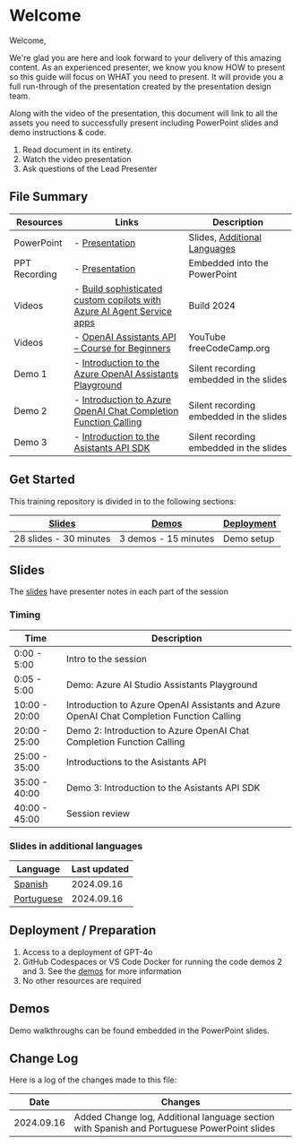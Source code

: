 # Welcome

Welcome,

We're glad you are here and look forward to your delivery of this amazing content. As an experienced presenter, we know you know HOW to present so this guide will focus on WHAT you need to present. It will provide you a full run-through of the presentation created by the presentation design team.

Along with the video of the presentation, this document will link to all the assets you need to successfully present including PowerPoint slides and demo instructions &
code.

1. Read document in its entirety.
2. Watch the video presentation
3. Ask questions of the Lead Presenter

## File Summary

| Resources          | Links                            | Description |
|-------------------|----------------------------------|-------------------|
| PowerPoint        | - [Presentation](https://aka.ms/AArxlty) | Slides, [Additional Languages](https://github.com/microsoft/aitour-azure-openai-assistants/blob/main/session-delivery-resources/README.md#slides-in-additional-languages) |
| PPT Recording    | - [Presentation](https://aka.ms/AArxlty) | Embedded into the PowerPoint |
| Videos            | - [Build sophisticated custom copilots with Azure AI Agent Service apps](https://build.microsoft.com/en-US/sessions/2ac412b4-3e6a-4107-8c62-910e18cbe94c) | Build 2024 |
| Videos            | - [OpenAI Assistants API – Course for Beginners](https://www.youtube.com/watch?v=qHPonmSX4Ms&t=10648s) | YouTube freeCodeCamp.org |
| Demo 1            | - [Introduction to the Azure OpenAI Assistants Playground](demo-1/README.md) | Silent recording embedded in the slides  |
| Demo 2            | - [Introduction to Azure OpenAI Chat Completion Function Calling](demos-2-3/demo-2-function-calling.ipynb) | Silent recording embedded in the slides  |
| Demo 3            | - [Introduction to the Asistants API SDK](demos-2-3/demo-3-contoso-sales-analysis.ipynb) | Silent recording embedded in the slides |

## Get Started

This training repository is divided in to the following sections:

| [Slides](#slides) | [Demos](demos/README.md) | [Deployment](deployment/README.md) |
|-------------------|---------------------------|--------------------------------------|
| 28 slides - 30 minutes| 3 demos - 15 minutes | Demo setup

## Slides

The [slides](https://aka.ms/AArxlty) have presenter notes in each part of the session

### Timing

| Time        | Description
--------------|-------------
0:00 - 5:00   | Intro to the session
0:05 - 5:00   | Demo: Azure AI Studio Assistants Playground
10:00 - 20:00  | Introduction to Azure OpenAI Assistants and Azure OpenAI Chat Completion Function Calling
20:00 - 25:00 | Demo 2: Introduction to Azure OpenAI Chat Completion Function Calling
25:00 - 35:00 | Introductions to the Asistants API
35:00 - 40:00 | Demo 3: Introduction to the Asistants API SDK
40:00 - 45:00 | Session review

### Slides in additional languages
| Language | Last updated | 
|------------------- | ---- |
| [Spanish](https://aka.ms/AAs7ett) | 2024.09.16 | 
| [Portuguese](https://aka.ms/AAs7etx) | 2024.09.16| 

## Deployment / Preparation

1. Access to a deployment of GPT-4o
1. GitHub Codespaces or VS Code Docker for running the code demos 2 and 3. See the [demos](demos-2-3/README.md) for more information
1. No other resources are required

## Demos

Demo walkthroughs can be found embedded in the PowerPoint slides.

## Change Log
Here is a log of the changes made to this file:

| Date       | Changes |
|------------|---------|
| 2024.09.16 | Added Change log, Additional language section with Spanish and Portuguese PowerPoint slides |
